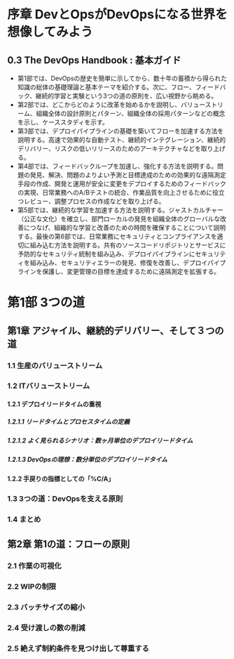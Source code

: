 # 序章 DevとOpsがDevOpsになる世界を想像してみよう

## 0.3 The DevOps Handbook : 基本ガイド

- 第1部では、DevOpsの歴史を簡単に示してから、数十年の蓄積から得られた知識の総体の基礎理論と基本テーマを紹介する。次に、フロー、フィードバック、継続的学習と実験という3つの道の原則を、広い視野から眺める。
- 第2部では、どこからどのように改革を始めるかを説明し、バリューストリーム、組織全体の設計原則とパターン、組織全体の採用パターンなどの概念を示し、ケーススタディを示す。
- 第3部では、デプロイパイプラインの基礎を築いてフローを加速する方法を説明する。高速で効果的な自動テスト、継続的インテグレーション、継続的デリバリー、リスクの低いリリースのためのアーキテクチャなどを取り上げる。
- 第4部では、フィードバックループを加速し、強化する方法を説明する。問題の発見、解決、問題のよりよい予測と目標達成のための効果的な遠隔測定手段の作成、開発と運用が安全に変更をデプロイするためのフィードバックの実現、日常業務へのA/Bテストの統合、作業品質を向上させるために役立つレビュー、調整プロセスの作成などを取り上げる。
- 第5部では、継続的な学習を加速する方法を説明する。ジャストカルチャー（公正な文化）を確立し、部門ローカルの発見を組織全体のグローバルな改善につなげ、組織的な学習と改善のための時間を確保することについて説明する。最後の第6部では、日常業務にセキュリティとコンプライアンスを適切に組み込む方法を説明する。共有のソースコードリポジトリとサービスに予防的なセキュリティ統制を組み込み、デプロイパイプラインにセキュリティを組み込み、セキュリティエラーの発見、修復を改善し、デプロイパイプラインを保護し、変更管理の目標を達成するために遠隔測定を拡張する。

# 第1部 3つの道

## 第1章 アジャイル、継続的デリバリー、そして３つの道

### 1.1 生産のバリューストリーム

### 1.2 ITバリューストリーム

#### 1.2.1 デプロイリードタイムの重視

##### 1.2.1.1 リードタイムとプロセスタイムの定義

##### 1.2.1.2 よく見られるシナリオ：数ヶ月単位のデプロイリードタイム

##### 1.2.1.3 DevOpsの理想：数分単位のデプロイリードタイム

#### 1.2.2 手戻りの指標としての「%C/A」

### 1.3 3つの道：DevOpsを支える原則

### 1.4 まとめ

## 第2章 第1の道：フローの原則

### 2.1 作業の可視化

### 2.2 WIPの制限

### 2.3 バッチサイズの縮小

### 2.4 受け渡しの数の削減

### 2.5 絶えず制約条件を見つけ出して尊重する

